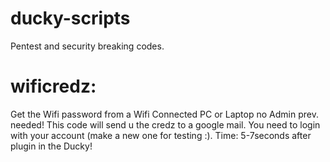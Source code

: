 # ducky-scripts

Pentest and security breaking codes.

# wificredz:
Get the Wifi password from a Wifi Connected PC or Laptop no Admin prev. needed!
This code will send u the credz to a google mail. You need to login with your account (make a new one for testing :).
Time: 5-7seconds after plugin in the Ducky!
